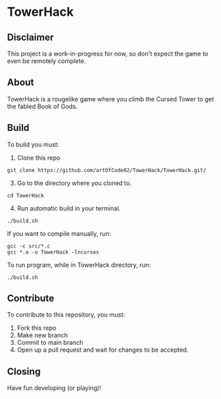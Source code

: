 # TowerHack

## Disclaimer

This project is a work-in-progress for now, so don't expect the game to even be remotely complete.

## About

TowerHack is a rougelike game where you climb the Cursed Tower to get the fabled Book of Gods.

## Build

To build you must:
1. Clone this repo
```shell
git clone https://github.com/artOfCode02/TowerHack/TowerHack.git/
```
3. Go to the directory where you cloned to.
```shell
cd TowerHack
```
4. Run automatic build in your terminal.
```shell
./build.sh
```

If you want to compile manually, run:
```shell
gcc -c src/*.c
gcc *.o -o TowerHack -lncurses
```

To run program, while in TowerHack directory, run:
```shell
./build.sh
```

## Contribute

To contribute to this repository, you must:
1. Fork this repo
2. Make new branch
3. Commit to main branch
4. Open up a pull request and wait for changes to be accepted.

## Closing
Have fun developing (or playing)!

